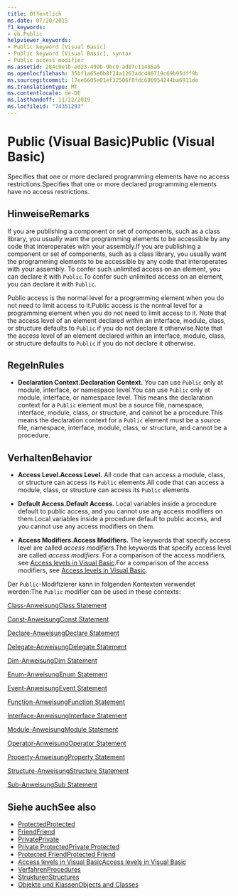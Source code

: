 ```yaml
---
title: Öffentlich
ms.date: 07/20/2015
f1_keywords:
- vb.Public
helpviewer_keywords:
- Public keyword [Visual Basic]
- Public keyword [Visual Basic], syntax
- Public access modifier
ms.assetid: 284c9e1b-ed23-499b-9bc9-ad87c11485a5
ms.openlocfilehash: 35bf1a65e0b8f24a1263adc480719c69b95dff9b
ms.sourcegitcommit: 17ee6605e01ef32506f8fdc686954244ba6911de
ms.translationtype: MT
ms.contentlocale: de-DE
ms.lasthandoff: 11/22/2019
ms.locfileid: "74351293"
---
```

# <a name="public-visual-basic"></a><span data-ttu-id="ac867-102">Public (Visual Basic)</span><span class="sxs-lookup"><span data-stu-id="ac867-102">Public (Visual Basic)</span></span>
<span data-ttu-id="ac867-103">Specifies that one or more declared programming elements have no access restrictions.</span><span class="sxs-lookup"><span data-stu-id="ac867-103">Specifies that one or more declared programming elements have no access restrictions.</span></span>  
  
## <a name="remarks"></a><span data-ttu-id="ac867-104">Hinweise</span><span class="sxs-lookup"><span data-stu-id="ac867-104">Remarks</span></span>  
 <span data-ttu-id="ac867-105">If you are publishing a component or set of components, such as a class library, you usually want the programming elements to be accessible by any code that interoperates with your assembly.</span><span class="sxs-lookup"><span data-stu-id="ac867-105">If you are publishing a component or set of components, such as a class library, you usually want the programming elements to be accessible by any code that interoperates with your assembly.</span></span> <span data-ttu-id="ac867-106">To confer such unlimited access on an element, you can declare it with `Public`.</span><span class="sxs-lookup"><span data-stu-id="ac867-106">To confer such unlimited access on an element, you can declare it with `Public`.</span></span>  
  
 <span data-ttu-id="ac867-107">Public access is the normal level for a programming element when you do not need to limit access to it.</span><span class="sxs-lookup"><span data-stu-id="ac867-107">Public access is the normal level for a programming element when you do not need to limit access to it.</span></span> <span data-ttu-id="ac867-108">Note that the access level of an element declared within an interface, module, class, or structure defaults to `Public` if you do not declare it otherwise.</span><span class="sxs-lookup"><span data-stu-id="ac867-108">Note that the access level of an element declared within an interface, module, class, or structure defaults to `Public` if you do not declare it otherwise.</span></span>  
  
## <a name="rules"></a><span data-ttu-id="ac867-109">Regeln</span><span class="sxs-lookup"><span data-stu-id="ac867-109">Rules</span></span>  
  
- <span data-ttu-id="ac867-110">**Declaration Context.**</span><span class="sxs-lookup"><span data-stu-id="ac867-110">**Declaration Context.**</span></span> <span data-ttu-id="ac867-111">You can use `Public` only at module, interface, or namespace level.</span><span class="sxs-lookup"><span data-stu-id="ac867-111">You can use `Public` only at module, interface, or namespace level.</span></span> <span data-ttu-id="ac867-112">This means the declaration context for a `Public` element must be a source file, namespace, interface, module, class, or structure, and cannot be a procedure.</span><span class="sxs-lookup"><span data-stu-id="ac867-112">This means the declaration context for a `Public` element must be a source file, namespace, interface, module, class, or structure, and cannot be a procedure.</span></span>  
  
## <a name="behavior"></a><span data-ttu-id="ac867-113">Verhalten</span><span class="sxs-lookup"><span data-stu-id="ac867-113">Behavior</span></span>  
  
- <span data-ttu-id="ac867-114">**Access Level.**</span><span class="sxs-lookup"><span data-stu-id="ac867-114">**Access Level.**</span></span> <span data-ttu-id="ac867-115">All code that can access a module, class, or structure can access its `Public` elements.</span><span class="sxs-lookup"><span data-stu-id="ac867-115">All code that can access a module, class, or structure can access its `Public` elements.</span></span>  
  
- <span data-ttu-id="ac867-116">**Default Access.**</span><span class="sxs-lookup"><span data-stu-id="ac867-116">**Default Access.**</span></span> <span data-ttu-id="ac867-117">Local variables inside a procedure default to public access, and you cannot use any access modifiers on them.</span><span class="sxs-lookup"><span data-stu-id="ac867-117">Local variables inside a procedure default to public access, and you cannot use any access modifiers on them.</span></span>  
  
- <span data-ttu-id="ac867-118">**Access Modifiers.**</span><span class="sxs-lookup"><span data-stu-id="ac867-118">**Access Modifiers.**</span></span> <span data-ttu-id="ac867-119">The keywords that specify access level are called *access modifiers*.</span><span class="sxs-lookup"><span data-stu-id="ac867-119">The keywords that specify access level are called *access modifiers*.</span></span> <span data-ttu-id="ac867-120">For a comparison of the access modifiers, see [Access levels in Visual Basic](../../../visual-basic/programming-guide/language-features/declared-elements/access-levels.md).</span><span class="sxs-lookup"><span data-stu-id="ac867-120">For a comparison of the access modifiers, see [Access levels in Visual Basic](../../../visual-basic/programming-guide/language-features/declared-elements/access-levels.md).</span></span>  
  
 <span data-ttu-id="ac867-121">Der `Public`-Modifizierer kann in folgenden Kontexten verwendet werden:</span><span class="sxs-lookup"><span data-stu-id="ac867-121">The `Public` modifier can be used in these contexts:</span></span>  
  
 [<span data-ttu-id="ac867-122">Class-Anweisung</span><span class="sxs-lookup"><span data-stu-id="ac867-122">Class Statement</span></span>](../../../visual-basic/language-reference/statements/class-statement.md)  
  
 [<span data-ttu-id="ac867-123">Const-Anweisung</span><span class="sxs-lookup"><span data-stu-id="ac867-123">Const Statement</span></span>](../../../visual-basic/language-reference/statements/const-statement.md)  
  
 [<span data-ttu-id="ac867-124">Declare-Anweisung</span><span class="sxs-lookup"><span data-stu-id="ac867-124">Declare Statement</span></span>](../../../visual-basic/language-reference/statements/declare-statement.md)  
  
 [<span data-ttu-id="ac867-125">Delegate-Anweisung</span><span class="sxs-lookup"><span data-stu-id="ac867-125">Delegate Statement</span></span>](../../../visual-basic/language-reference/statements/delegate-statement.md)  
  
 [<span data-ttu-id="ac867-126">Dim-Anweisung</span><span class="sxs-lookup"><span data-stu-id="ac867-126">Dim Statement</span></span>](../../../visual-basic/language-reference/statements/dim-statement.md)  
  
 [<span data-ttu-id="ac867-127">Enum-Anweisung</span><span class="sxs-lookup"><span data-stu-id="ac867-127">Enum Statement</span></span>](../../../visual-basic/language-reference/statements/enum-statement.md)  
  
 [<span data-ttu-id="ac867-128">Event-Anweisung</span><span class="sxs-lookup"><span data-stu-id="ac867-128">Event Statement</span></span>](../../../visual-basic/language-reference/statements/event-statement.md)  
  
 [<span data-ttu-id="ac867-129">Function-Anweisung</span><span class="sxs-lookup"><span data-stu-id="ac867-129">Function Statement</span></span>](../../../visual-basic/language-reference/statements/function-statement.md)  
  
 [<span data-ttu-id="ac867-130">Interface-Anweisung</span><span class="sxs-lookup"><span data-stu-id="ac867-130">Interface Statement</span></span>](../../../visual-basic/language-reference/statements/interface-statement.md)  
  
 [<span data-ttu-id="ac867-131">Module-Anweisung</span><span class="sxs-lookup"><span data-stu-id="ac867-131">Module Statement</span></span>](../../../visual-basic/language-reference/statements/module-statement.md)  
  
 [<span data-ttu-id="ac867-132">Operator-Anweisung</span><span class="sxs-lookup"><span data-stu-id="ac867-132">Operator Statement</span></span>](../../../visual-basic/language-reference/statements/operator-statement.md)  
  
 [<span data-ttu-id="ac867-133">Property-Anweisung</span><span class="sxs-lookup"><span data-stu-id="ac867-133">Property Statement</span></span>](../../../visual-basic/language-reference/statements/property-statement.md)  
  
 [<span data-ttu-id="ac867-134">Structure-Anweisung</span><span class="sxs-lookup"><span data-stu-id="ac867-134">Structure Statement</span></span>](../../../visual-basic/language-reference/statements/structure-statement.md)  
  
 [<span data-ttu-id="ac867-135">Sub-Anweisung</span><span class="sxs-lookup"><span data-stu-id="ac867-135">Sub Statement</span></span>](../../../visual-basic/language-reference/statements/sub-statement.md)  
  
## <a name="see-also"></a><span data-ttu-id="ac867-136">Siehe auch</span><span class="sxs-lookup"><span data-stu-id="ac867-136">See also</span></span>

- [<span data-ttu-id="ac867-137">Protected</span><span class="sxs-lookup"><span data-stu-id="ac867-137">Protected</span></span>](../../../visual-basic/language-reference/modifiers/protected.md)
- [<span data-ttu-id="ac867-138">Friend</span><span class="sxs-lookup"><span data-stu-id="ac867-138">Friend</span></span>](../../../visual-basic/language-reference/modifiers/friend.md)
- [<span data-ttu-id="ac867-139">Private</span><span class="sxs-lookup"><span data-stu-id="ac867-139">Private</span></span>](../../../visual-basic/language-reference/modifiers/private.md)
- [<span data-ttu-id="ac867-140">Private Protected</span><span class="sxs-lookup"><span data-stu-id="ac867-140">Private Protected</span></span>](private-protected.md)
- [<span data-ttu-id="ac867-141">Protected Friend</span><span class="sxs-lookup"><span data-stu-id="ac867-141">Protected Friend</span></span>](protected-friend.md)
- [<span data-ttu-id="ac867-142">Access levels in Visual Basic</span><span class="sxs-lookup"><span data-stu-id="ac867-142">Access levels in Visual Basic</span></span>](../../../visual-basic/programming-guide/language-features/declared-elements/access-levels.md)
- [<span data-ttu-id="ac867-143">Verfahren</span><span class="sxs-lookup"><span data-stu-id="ac867-143">Procedures</span></span>](../../../visual-basic/programming-guide/language-features/procedures/index.md)
- [<span data-ttu-id="ac867-144">Strukturen</span><span class="sxs-lookup"><span data-stu-id="ac867-144">Structures</span></span>](../../../visual-basic/programming-guide/language-features/data-types/structures.md)
- [<span data-ttu-id="ac867-145">Objekte und Klassen</span><span class="sxs-lookup"><span data-stu-id="ac867-145">Objects and Classes</span></span>](../../../visual-basic/programming-guide/language-features/objects-and-classes/index.md)
